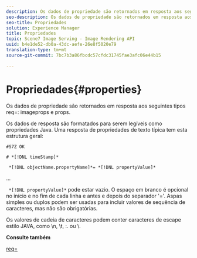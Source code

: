 ```yaml
---
description: Os dados de propriedade são retornados em resposta aos seguintes tipos de imageprops e props.
seo-description: Os dados de propriedade são retornados em resposta aos seguintes tipos de imageprops e props.
seo-title: Propriedades
solution: Experience Manager
title: Propriedades
topic: Scene7 Image Serving - Image Rendering API
uuid: b4e1de52-db0a-43dc-aefe-26e8f5020e79
translation-type: tm+mt
source-git-commit: 7bc7b3a86fbcdc57cfdc31745fae3afc06e44b15

---
```



# Propriedades{#properties}

Os dados de propriedade são retornados em resposta aos seguintes tipos req=: imageprops e props.

Os dados de resposta são formatados para serem legíveis como propriedades Java. Uma resposta de propriedades de texto típica tem esta estrutura geral:

`#S7Z OK`

`# *[!DNL timeStamp]*`

` *[!DNL objectName.propertyName]*= *[!DNL propertyValue]*`

...

` *[!DNL propertyValue]*` pode estar vazio. O espaço em branco é opcional no início e no fim de cada linha e antes e depois do separador &#39;=&#39;. Aspas simples ou duplos podem ser usadas para incluir valores de sequência de caracteres, mas não são obrigatórias.

Os valores de cadeia de caracteres podem conter caracteres de escape estilo JAVA, como \n, \t, \:. ou \\.

**Consulte também**

[req=](../../../../../ir-api/http-protocol/image-rendering-api-ref/c-ir-http-protocol-ref/c-ir-http-protocol-command-reference/r-ir-req.md#reference-792b1a663fb64261bd2de2a209b847fb)
